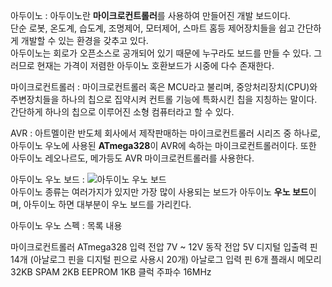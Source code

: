 아두이노
: 아두이노란 <b>마이크로컨트롤러</b>를 사용하여 만들어진 개발 보드이다.<br> 단순 로봇, 온도계, 습도계, 조명제어, 모터제어, 스마트 홈등 제어장치들을 쉽고 간단하게 개발할 수 있는 환경을 갖추고 있다. <br>
아두이노는 회로가 오픈소스로 공개되어 있기 때문에 누구라도 보드를 만들 수 있다. 그러므로 현재는 가격이 저렴한 아두이노 호환보드가 시중에 다수 존재한다.


마이크로컨트롤러
: 마이크로컨트롤러 혹은 MCU라고 불리며, 중앙처리장치(CPU)와 주변장치들을 하나의 칩으로 집약시켜 컨트롤 기능에 특화시킨 칩을 지칭하는 말이다. 간단하게 하나의 칩으로 이루어진 소형 컴퓨터라고 할 수 있다.


AVR
: 아트멜이란 반도체 회사에서 제작판매하는 마이크로컨트롤러 시리즈 중 하나로, 아두이노 우노에 사용된 <b>ATmega328</b>이 AVR에 속하는 마이크로컨트롤러이다. 또한 아두이노 레오나르도, 메가등도 AVR 마이크로컨트롤러를 사용한다.


아두이노 우노 보드
: ![아두이노 우노 보드](https://user-images.githubusercontent.com/59801728/73506326-8df88600-4418-11ea-81bd-2ab355bfd55f.PNG)
<br>
아두이노 종류는 여러가지가 있지만 가장 많이 사용되는 보드가 아두이노 <b>우노 보드</b>이며, 아두이노 하면 대부분이 우노 보드를 가리킨다.


아두이노 우노 스펙
: <tr>
    <td style="color:red">목록</td>
    <td style="color:red">내용</td>
  </tr>
  <tr>
    <td>마이크로컨트롤러</td>
    <td>ATmega328</td>
  </tr>
  <tr>
    <td>입력 전압</td>
    <td>7V ~ 12V</td>
  </tr>
  <tr>
    <td>동작 전압</td>
    <td>5V</td>
  </tr>
  <tr>
    <td>디지털 입출력 핀</td>
    <td>14개 (아날로그 핀을 디지털 핀으로 사용시 20개)</td>
  </tr>
  <tr>
    <td>아날로그 입력 핀</td>
    <td>6개</td>
  </tr>
  <tr>
    <td>플래시 메모리</td>
    <td>32KB</td>
  </tr>
  <tr>
    <td>SPAM</td>
    <td>2KB</td>
  </tr>
  <tr>
    <td>EEPROM</td>
    <td>1KB</td>
  </tr>
  <tr>
    <td>클럭 주파수</td>
    <td>16MHz</td>
  </tr>